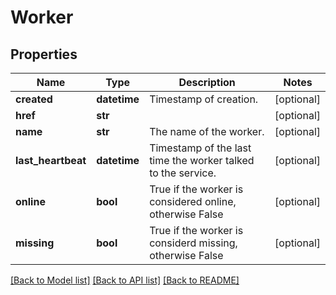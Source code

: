 # Worker

## Properties
Name | Type | Description | Notes
------------ | ------------- | ------------- | -------------
**created** | **datetime** | Timestamp of creation. | [optional] 
**href** | **str** |  | [optional] 
**name** | **str** | The name of the worker. | [optional] 
**last_heartbeat** | **datetime** | Timestamp of the last time the worker talked to the service. | [optional] 
**online** | **bool** | True if the worker is considered online, otherwise False | [optional] 
**missing** | **bool** | True if the worker is considerd missing, otherwise False | [optional] 

[[Back to Model list]](../README.md#documentation-for-models) [[Back to API list]](../README.md#documentation-for-api-endpoints) [[Back to README]](../README.md)


